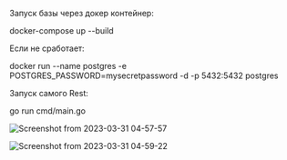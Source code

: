 Запуск базы через докер контейнер:

docker-compose up --build

Если не сработает:

docker run --name postgres -e POSTGRES_PASSWORD=mysecretpassword -d -p 5432:5432 postgres




Запуск самого Rest:

go run cmd/main.go


![Screenshot from 2023-03-31 04-57-57](https://user-images.githubusercontent.com/101155101/229003703-1cbc6355-5092-480a-9c67-e9fb44234950.png)


![Screenshot from 2023-03-31 04-59-22](https://user-images.githubusercontent.com/101155101/229003714-cb982d97-fa5c-4c91-a7fe-55099a864d88.png)
